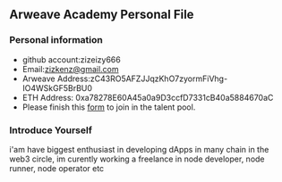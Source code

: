 ## Arweave Academy Personal File

### Personal information

- github account:zizeizy666
- Email:zizkenz@gmail.com
- Arweave Address:zC43RO5AFZJJqzKhO7zyormFiVhg-IO4WSkGF5BrBU0
- ETH Address: 0xa78278E60A45a0a9D3ccfD7331cB40a5884670aC
- Please finish this [form](https://docs.google.com/forms/d/e/1FAIpQLSfWA5fIIcBgmRppm3jNz5vmf9Mai_QMVil-2pO4r7YKn_Zhtw/viewform?usp=sf_link) to join in the talent pool.

### Introduce Yourself
 i'am have biggest enthusiast in developing dApps in many chain in the web3 circle, im curently working a freelance in node developer, node runner, node operator etc
